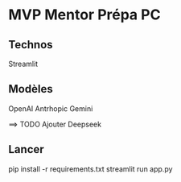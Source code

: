 # MVP Mentor Prépa PC

## Technos
Streamlit

## Modèles 
OpenAI
Antrhopic
Gemini

==> TODO Ajouter Deepseek

## Lancer

pip install -r requirements.txt
streamlit run app.py